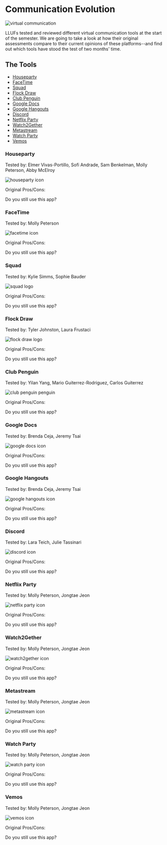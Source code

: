 # Communication Evolution

![virtual communication](https://sloanreview.mit.edu/wp-content/uploads/2018/06/FR-Hill-Global-Virtual-Team-Communication-1200.jpg)

LLUFs tested and reviewed different virtual communication tools at the start of the semester. We are going to take a look at how their original assessments compare to their current opinions of these platforms--and find out which tools have stood the test of two months' time.


## The Tools
- [Houseparty](#houseparty)
- [FaceTime](#facetime)
- [Squad](#squad)
- [Flock Draw](flock-draw)
- [Club Penguin](#club-penguin)
- [Google Docs](#google-docs)
- [Google Hangouts](#google-hangouts)
- [Discord](#discord)
- [Netflix Party](#netflix-party)
- [Watch2Gether](#watch2gether)
- [Metastream](#metastream)
- [Watch Party](#watch-party)
- [Vemos](#vemos)


### Houseparty

Tested by: Elmer Vivas-Portillo, Sofi Andrade, Sam Benkelman, Molly Peterson, Abby McElroy

![houseparty icon](https://pbs.twimg.com/profile_images/1075405169104379905/oAb1WFs4_400x400.jpg)

Original Pros/Cons:

Do you still use this app?


### FaceTime

Tested by: Molly Peterson

![facetime icon](https://kitv.images.worldnow.com/images/18066602_G.png)

Original Pros/Cons:

Do you still use this app?

### Squad

Tested by: Kylie Simms, Sophie Bauder

![squad logo](https://s3.amazonaws.com/bushwickdaily.com/post_image-image/smuMO9kNBL8jfZlFZWFoOQ.png)

Original Pros/Cons:

Do you still use this app?

### Flock Draw

Tested by: Tyler Johnston, Laura Frustaci

![flock draw logo](https://lh3.googleusercontent.com/proxy/-lmX0AO3D4TpDXtLlQL7QRSHvBcD2g8fCg1GYL_Vt233e-sokiFHPxVQH7NXyyRJqyKj6p6idJ_bFDBKA-KmIBIhHg)

Original Pros/Cons:

Do you still use this app?

### Club Penguin

Tested by: Yilan Yang, Mario Guiterrez-Rodriguez, Carlos Guiterrez

![club penguin penguin](https://vignette.wikia.nocookie.net/club-penguin-rewritten/images/9/90/Black_on_a_Player_Card.png/revision/latest/scale-to-width-down/310?cb=20170724224805)

Original Pros/Cons:

Do you still use this app?

### Google Docs

Tested by: Brenda Ceja, Jeremy Tsai

![google docs icon](https://www.pinclipart.com/picdir/big/378-3789173_google-docs-png-google-docs-app-icon-clipart.png)

Original Pros/Cons:

Do you still use this app?

### Google Hangouts

Tested by: Brenda Ceja, Jeremy Tsai

![google hangouts icon](https://upload.wikimedia.org/wikipedia/commons/thumb/e/ee/Hangouts_icon.svg/800px-Hangouts_icon.svg.png)

Original Pros/Cons:

Do you still use this app?

### Discord

Tested by: Lara Teich, Julie Tassinari

![discord icon](https://pbs.twimg.com/profile_images/1260953366630264838/rqAiNASF_400x400.jpg)

Original Pros/Cons:

Do you still use this app?

### Netflix Party

Tested by: Molly Peterson, Jongtae Jeon

![netflix party icon](https://lh3.googleusercontent.com/U5KX4CdmI5TgtsE8qE87NfgG9LOOzSb6kG6tlzO732AIEuq9mobgYb6apGV8sD0cq-jToyftJg=w128-h128-e365)

Original Pros/Cons:

Do you still use this app?

### Watch2Gether

Tested by: Molly Peterson, Jongtae Jeon

![watch2gether icon](https://webbygram.com/wp-content/uploads/2017/10/Watch2getherheyguysimbingewatchingallrickandmorty_ea05f8_6275579-720x600.png)

Original Pros/Cons:

Do you still use this app?

### Metastream

Tested by: Molly Peterson, Jongtae Jeon

![metastream icon](https://getmetastream.com/images/logo.png)

Original Pros/Cons:

Do you still use this app?

### Watch Party

Tested by: Molly Peterson, Jongtae Jeon

![watch party icon](https://lh3.googleusercontent.com/zKraYhCG5exvWoxG-WHNQXQk-kbjzrr3WCc9_skTEvd7COcBvRLRhDKwLta1fCRV5Uw4ba2O=w128-h128-e365)

Original Pros/Cons:

Do you still use this app?

### Vemos

Tested by: Molly Peterson, Jongtae Jeon

![vemos icon](https://lh3.googleusercontent.com/9JgoW_0ahWj-wVW2TddoGTRo5KBAOE0ADrWr87t3CIutdIqW-Ypv0HSPt-eymYwX6aLO8j7k=w128-h128-e365)

Original Pros/Cons:

Do you still use this app?
